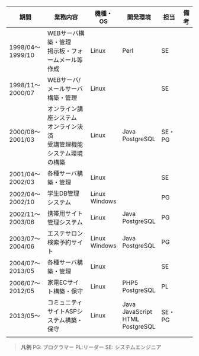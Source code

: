 |期間|業務内容|機種・OS|開発環境|担当|備考|
|---|---|---|---|---|---|
|1998/04～1999/10|WEBサーバ構築・管理<br>掲示板・フォームメール等作成|Linux|Perl|SE||
|1998/11～2000/07|WEBサーバ/メールサーバ構築・管理|Linux||SE||
|2000/08～2001/03|オンライン講座システム<br>オンライン決済<br>受講管理機能<br>システム環境の構築|Linux|Java<br>PostgreSQL|SE・PG||
|2001/04～2002/03|各種サーバ構築・管理|Linux||SE||
|2002/04～2002/10|学生DB管理システム|Linux<br>Windows||PG||
|2002/11～2003/06|携帯用サイト管理システム|Linux|Java<br>PostgreSQL|PG||
|2003/07～2004/06|エステサロン検索予約サイト|Linux<br>Windows|Java<br>PostgreSQL|PG||
|2004/07～2013/05|各種サーバ構築・管理|Linux||SE||
|2006/07～2012/05|家電ECサイト構築・保守|Linux|PHP5<br>PostgreSQL|PL||
|2013/05～|コミュニティサイトASPシステム構築・保守|Linux|Java<br>JavaScript<br>HTML<br>PostgreSQL|SE・PG||
|||||||

> **凡例**
> PG: プログラマー PL:リーダー SE: システムエンジニア 

